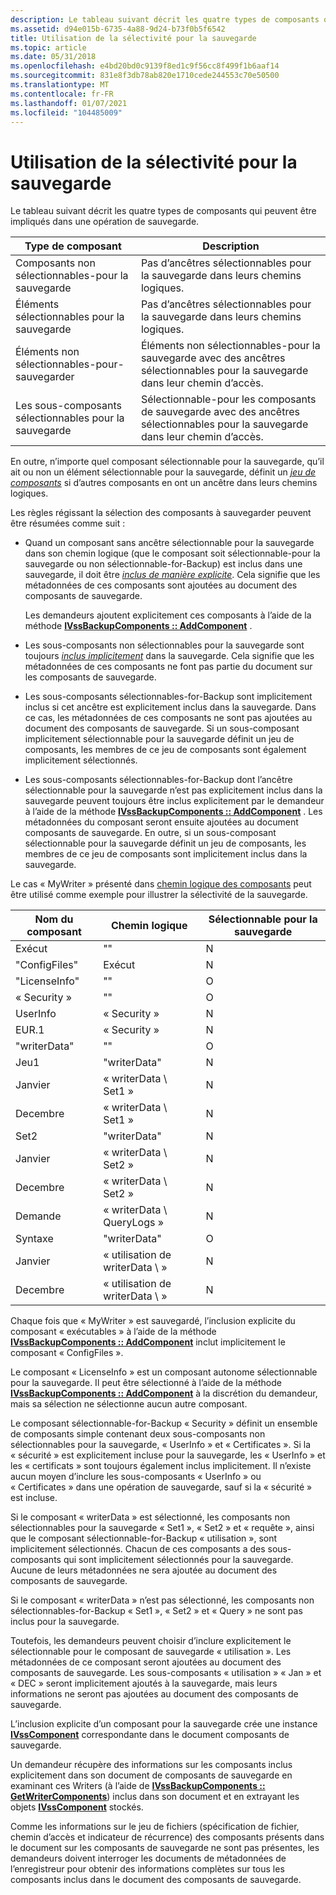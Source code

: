 ```yaml
---
description: Le tableau suivant décrit les quatre types de composants qui peuvent être impliqués dans une opération de sauvegarde.
ms.assetid: d94e015b-6735-4a88-9d24-b73f0b5f6542
title: Utilisation de la sélectivité pour la sauvegarde
ms.topic: article
ms.date: 05/31/2018
ms.openlocfilehash: e4bd20bd0c9139f8ed1c9f56cc8f499f1b6aaf14
ms.sourcegitcommit: 831e8f3db78ab820e1710cede244553c70e50500
ms.translationtype: MT
ms.contentlocale: fr-FR
ms.lasthandoff: 01/07/2021
ms.locfileid: "104485009"
---
```

# <a name="working-with-selectability-for-backup"></a>Utilisation de la sélectivité pour la sauvegarde

Le tableau suivant décrit les quatre types de composants qui peuvent être impliqués dans une opération de sauvegarde.



| Type de composant                                                                                                                                                                                                               | Description                                                                                        |
|------------------------------------------------------------------------------------------------------------------------------------------------------------------------------------------------------------------------------|----------------------------------------------------------------------------------------------------|
| <span id="Nonselectable-for-backup_components"></span><span id="nonselectable-for-backup_components"></span><span id="NONSELECTABLE-FOR-BACKUP_COMPONENTS"></span>Composants non sélectionnables-pour la sauvegarde<br/>             | Pas d’ancêtres sélectionnables pour la sauvegarde dans leurs chemins logiques.<br/>                              |
| <span id="Selectable-for-backup_components"></span><span id="selectable-for-backup_components"></span><span id="SELECTABLE-FOR-BACKUP_COMPONENTS"></span>Éléments sélectionnables pour la sauvegarde<br/>                         | Pas d’ancêtres sélectionnables pour la sauvegarde dans leurs chemins logiques.<br/>                              |
| <span id="Nonselectable-for-backup_subcomponents"></span><span id="nonselectable-for-backup_subcomponents"></span><span id="NONSELECTABLE-FOR-BACKUP_SUBCOMPONENTS"></span>Éléments non sélectionnables-pour-sauvegarder<br/> | Éléments non sélectionnables-pour la sauvegarde avec des ancêtres sélectionnables pour la sauvegarde dans leur chemin d’accès.<br/> |
| <span id="Selectable-for-backup_subcomponents"></span><span id="selectable-for-backup_subcomponents"></span><span id="SELECTABLE-FOR-BACKUP_SUBCOMPONENTS"></span>Les sous-composants sélectionnables pour la sauvegarde<br/>             | Sélectionnable-pour les composants de sauvegarde avec des ancêtres sélectionnables pour la sauvegarde dans leur chemin d’accès.<br/>    |



 

En outre, n’importe quel composant sélectionnable pour la sauvegarde, qu’il ait ou non un élément sélectionnable pour la sauvegarde, définit un [*jeu de composants*](vssgloss-c.md) si d’autres composants en ont un ancêtre dans leurs chemins logiques.

Les règles régissant la sélection des composants à sauvegarder peuvent être résumées comme suit :

-   Quand un composant sans ancêtre sélectionnable pour la sauvegarde dans son chemin logique (que le composant soit sélectionnable-pour la sauvegarde ou non sélectionnable-for-Backup) est inclus dans une sauvegarde, il doit être [*inclus de manière explicite*](vssgloss-e.md). Cela signifie que les métadonnées de ces composants sont ajoutées au document des composants de sauvegarde.

    Les demandeurs ajoutent explicitement ces composants à l’aide de la méthode [**IVssBackupComponents :: AddComponent**](/windows/desktop/api/VsBackup/nf-vsbackup-ivssbackupcomponents-addcomponent) .

-   Les sous-composants non sélectionnables pour la sauvegarde sont toujours [*inclus implicitement*](vssgloss-i.md) dans la sauvegarde. Cela signifie que les métadonnées de ces composants ne font pas partie du document sur les composants de sauvegarde.
-   Les sous-composants sélectionnables-for-Backup sont implicitement inclus si cet ancêtre est explicitement inclus dans la sauvegarde. Dans ce cas, les métadonnées de ces composants ne sont pas ajoutées au document des composants de sauvegarde. Si un sous-composant implicitement sélectionnable pour la sauvegarde définit un jeu de composants, les membres de ce jeu de composants sont également implicitement sélectionnés.
-   Les sous-composants sélectionnables-for-Backup dont l’ancêtre sélectionnable pour la sauvegarde n’est pas explicitement inclus dans la sauvegarde peuvent toujours être inclus explicitement par le demandeur à l’aide de la méthode [**IVssBackupComponents :: AddComponent**](/windows/desktop/api/VsBackup/nf-vsbackup-ivssbackupcomponents-addcomponent) . Les métadonnées du composant seront ensuite ajoutées au document composants de sauvegarde. En outre, si un sous-composant sélectionnable pour la sauvegarde définit un jeu de composants, les membres de ce jeu de composants sont implicitement inclus dans la sauvegarde.

Le cas « MyWriter » présenté dans [chemin logique des composants](logical-pathing-of-components.md) peut être utilisé comme exemple pour illustrer la sélectivité de la sauvegarde.



| Nom du composant | Chemin logique            | Sélectionnable pour la sauvegarde |
|----------------|-------------------------|-----------------------|
| Exécut  | ""                      | N                     |
| "ConfigFiles"  | Exécut           | N                     |
| "LicenseInfo"  | ""                      | O                     |
| « Security »     | ""                      | O                     |
| UserInfo     | « Security »              | N                     |
| EUR.1 | « Security »              | N                     |
| "writerData"   | ""                      | O                     |
| Jeu1         | "writerData"            | N                     |
| Janvier          | « writerData \\ Set1 »      | N                     |
| Decembre          | « writerData \\ Set1 »      | N                     |
| Set2         | "writerData"            | N                     |
| Janvier          | « writerData \\ Set2 »      | N                     |
| Decembre          | « writerData \\ Set2 »      | N                     |
| Demande        | « writerData \\ QueryLogs » | N                     |
| Syntaxe        | "writerData"            | O                     |
| Janvier          | « utilisation de writerData \\ »     | N                     |
| Decembre          | « utilisation de writerData \\ »     | N                     |



 

Chaque fois que « MyWriter » est sauvegardé, l’inclusion explicite du composant « exécutables » à l’aide de la méthode [**IVssBackupComponents :: AddComponent**](/windows/desktop/api/VsBackup/nf-vsbackup-ivssbackupcomponents-addcomponent) inclut implicitement le composant « ConfigFiles ».

Le composant « LicenseInfo » est un composant autonome sélectionnable pour la sauvegarde. Il peut être sélectionné à l’aide de la méthode [**IVssBackupComponents :: AddComponent**](/windows/desktop/api/VsBackup/nf-vsbackup-ivssbackupcomponents-addcomponent) à la discrétion du demandeur, mais sa sélection ne sélectionne aucun autre composant.

Le composant sélectionnable-for-Backup « Security » définit un ensemble de composants simple contenant deux sous-composants non sélectionnables pour la sauvegarde, « UserInfo » et « Certificates ». Si la « sécurité » est explicitement incluse pour la sauvegarde, les « UserInfo » et les « certificats » sont toujours également inclus implicitement. Il n’existe aucun moyen d’inclure les sous-composants « UserInfo » ou « Certificates » dans une opération de sauvegarde, sauf si la « sécurité » est incluse.

Si le composant « writerData » est sélectionné, les composants non sélectionnables pour la sauvegarde « Set1 », « Set2 » et « requête », ainsi que le composant sélectionnable-for-Backup « utilisation », sont implicitement sélectionnés. Chacun de ces composants a des sous-composants qui sont implicitement sélectionnés pour la sauvegarde. Aucune de leurs métadonnées ne sera ajoutée au document des composants de sauvegarde.

Si le composant « writerData » n’est pas sélectionné, les composants non sélectionnables-for-Backup « Set1 », « Set2 » et « Query » ne sont pas inclus pour la sauvegarde.

Toutefois, les demandeurs peuvent choisir d’inclure explicitement le sélectionnable pour le composant de sauvegarde « utilisation ». Les métadonnées de ce composant seront ajoutées au document des composants de sauvegarde. Les sous-composants « utilisation » « Jan » et « DEC » seront implicitement ajoutés à la sauvegarde, mais leurs informations ne seront pas ajoutées au document des composants de sauvegarde.

L’inclusion explicite d’un composant pour la sauvegarde crée une instance [**IVssComponent**](/windows/desktop/api/VsWriter/nl-vswriter-ivsscomponent) correspondante dans le document composants de sauvegarde.

Un demandeur récupère des informations sur les composants inclus explicitement dans son document de composants de sauvegarde en examinant ces Writers (à l’aide de [**IVssBackupComponents :: GetWriterComponents**](/windows/desktop/api/VsBackup/nf-vsbackup-ivssbackupcomponents-getwritercomponents)) inclus dans son document et en extrayant les objets [**IVssComponent**](/windows/desktop/api/VsWriter/nl-vswriter-ivsscomponent) stockés.

Comme les informations sur le jeu de fichiers (spécification de fichier, chemin d’accès et indicateur de récurrence) des composants présents dans le document sur les composants de sauvegarde ne sont pas présentes, les demandeurs doivent interroger les documents de métadonnées de l’enregistreur pour obtenir des informations complètes sur tous les composants inclus dans le document des composants de sauvegarde.

 

 





